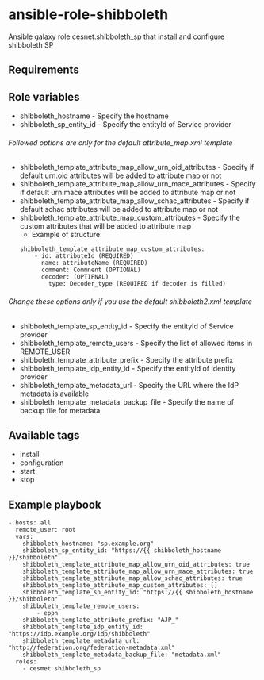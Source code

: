# ansible-role-shibboleth
Ansible galaxy role cesnet.shibboleth_sp that install and configure shibboleth SP

## Requirements


## Role variables
* shibboleth_hostname - Specify the hostname 
* shibboleth_sp_entity_id - Specify the entityId of Service provider

###### Followed options are only for the default attribute_map.xml template
* shibboleth_template_attribute_map_allow_urn_oid_attributes - Specify if default urn:oid attributes will be added to attribute map or not
* shibboleth_template_attribute_map_allow_urn_mace_attributes - Specify if default urn:mace attributes will be added to attribute map or not
* shibboleth_template_attribute_map_allow_schac_attributes - Specify if default schac attributes will be added to attribute map or not
* shibboleth_template_attribute_map_custom_attributes - Specify the custom attributes that will be added to attribute map
    * Example of structure:
  ```
  shibboleth_template_attribute_map_custom_attributes:
      - id: attributeId (REQUIRED)
        name: attributeName (REQUIRED)
        comment: Commnent (OPTIONAL)
        decoder: (OPTIPNAL)
          type: Decoder_type (REQUIRED if decoder is filled)
  ```

###### Change these options only if you use the default shibboleth2.xml template 
* shibboleth_template_sp_entity_id - Specify the entityId of Service provider
* shibboleth_template_remote_users - Specify the list of allowed items in REMOTE_USER
* shibboleth_template_attribute_prefix - Specify the attribute prefix
* shibboleth_template_idp_entity_id - Specify the entityId of Identity provider
* shibboleth_template_metadata_url - Specify the URL where the IdP metadata is available
* shibboleth_template_metadata_backup_file - Specify the name of backup file for metadata

## Available tags
* install
* configuration
* start
* stop

## Example playbook
```
- hosts: all
  remote_user: root
  vars:
    shibboleth_hostname: "sp.example.org"
    shibboleth_sp_entity_id: "https://{{ shibboleth_hostname }}/shibboleth"
    shibboleth_template_attribute_map_allow_urn_oid_attributes: true
    shibboleth_template_attribute_map_allow_urn_mace_attributes: true
    shibboleth_template_attribute_map_allow_schac_attributes: true
    shibboleth_template_attribute_map_custom_attributes: []
    shibboleth_template_sp_entity_id: "https://{{ shibboleth_hostname }}/shibboleth"
    shibboleth_template_remote_users:
        - eppn
    shibboleth_template_attribute_prefix: "AJP_"
    shibboleth_template_idp_entity_id: "https://idp.example.org/idp/shibboleth"
    shibboleth_template_metadata_url: "http://federation.org/federation-metadata.xml"
    shibboleth_template_metadata_backup_file: "metadata.xml"
  roles:
    - cesmet.shibboleth_sp
```